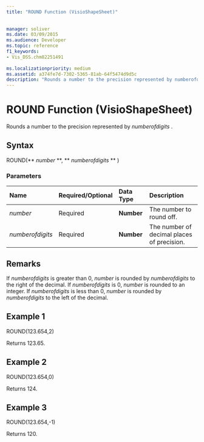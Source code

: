 ```yaml
---
title: "ROUND Function (VisioShapeSheet)"
 
 
manager: soliver
ms.date: 03/09/2015
ms.audience: Developer
ms.topic: reference
f1_keywords:
- Vis_DSS.chm82251491
 
ms.localizationpriority: medium
ms.assetid: a374fe7d-7302-5365-81ab-64f5474d9d5c
description: "Rounds a number to the precision represented by numberofdigits ."
---
```


# ROUND Function (VisioShapeSheet)

Rounds a number to the precision represented by  *numberofdigits*  . 
  
## Syntax

ROUND(** *number* **, ** *numberofdigits* ** ) 
  
### Parameters

|**Name**|**Required/Optional**|**Data Type**|**Description**|
|:-----|:-----|:-----|:-----|
| _number_ <br/> |Required  <br/> |**Number** <br/> |The number to round off.  <br/> |
| _numberofdigits_ <br/> |Required  <br/> |**Number** <br/> |The number of decimal places of precision.  <br/> |
   
## Remarks

If  _numberofdigits_ is greater than 0,  _number_ is rounded by  _numberofdigits_ to the right of the decimal. If  _numberofdigits_ is 0,  _number_ is rounded to an integer. If  _numberofdigits_ is less than 0,  _number_ is rounded by  _numberofdigits_ to the left of the decimal. 
  
## Example 1

ROUND(123.654,2)
  
Returns 123.65.
  
## Example 2

ROUND(123.654,0)
  
Returns 124.
  
## Example 3

ROUND(123.654,-1)
  
Returns 120.
  

